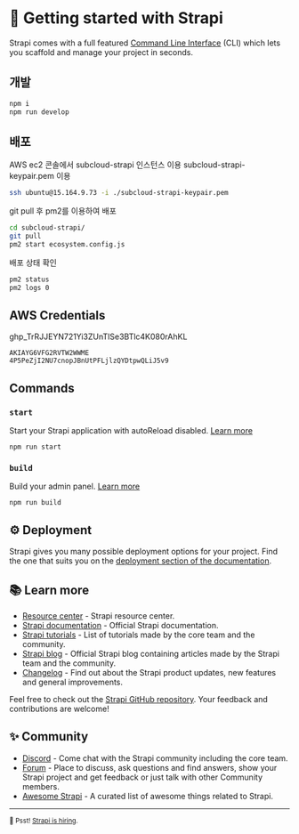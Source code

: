 # 🚀 Getting started with Strapi

Strapi comes with a full featured [Command Line Interface](https://docs.strapi.io/developer-docs/latest/developer-resources/cli/CLI.html) (CLI) which lets you scaffold and manage your project in seconds.

## 개발

```sh
npm i
npm run develop
```

## 배포

AWS ec2 콘솔에서 subcloud-strapi 인스턴스 이용
subcloud-strapi-keypair.pem 이용

```sh
ssh ubuntu@15.164.9.73 -i ./subcloud-strapi-keypair.pem
```

git pull 후 pm2를 이용하여 배포

```sh
cd subcloud-strapi/
git pull
pm2 start ecosystem.config.js
```

배포 상태 확인
```sh
pm2 status
pm2 logs 0
```

## AWS Credentials

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

```
AKIAYG6VFG2RVTW2WWME
4P5PeZjI2NU7cnopJBnUtPFLjlzQYDtpwQLiJ5v9
```

## Commands

### `start`

Start your Strapi application with autoReload disabled. [Learn more](https://docs.strapi.io/developer-docs/latest/developer-resources/cli/CLI.html#strapi-start)

```
npm run start
```

### `build`

Build your admin panel. [Learn more](https://docs.strapi.io/developer-docs/latest/developer-resources/cli/CLI.html#strapi-build)

```
npm run build
```

## ⚙️ Deployment

Strapi gives you many possible deployment options for your project. Find the one that suits you on the [deployment section of the documentation](https://docs.strapi.io/developer-docs/latest/setup-deployment-guides/deployment.html).

## 📚 Learn more

- [Resource center](https://strapi.io/resource-center) - Strapi resource center.
- [Strapi documentation](https://docs.strapi.io) - Official Strapi documentation.
- [Strapi tutorials](https://strapi.io/tutorials) - List of tutorials made by the core team and the community.
- [Strapi blog](https://docs.strapi.io) - Official Strapi blog containing articles made by the Strapi team and the community.
- [Changelog](https://strapi.io/changelog) - Find out about the Strapi product updates, new features and general improvements.

Feel free to check out the [Strapi GitHub repository](https://github.com/strapi/strapi). Your feedback and contributions are welcome!

## ✨ Community

- [Discord](https://discord.strapi.io) - Come chat with the Strapi community including the core team.
- [Forum](https://forum.strapi.io/) - Place to discuss, ask questions and find answers, show your Strapi project and get feedback or just talk with other Community members.
- [Awesome Strapi](https://github.com/strapi/awesome-strapi) - A curated list of awesome things related to Strapi.

---

<sub>🤫 Psst! [Strapi is hiring](https://strapi.io/careers).</sub>
